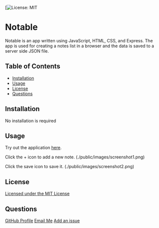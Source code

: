 [![License: MIT](https://img.shields.io/badge/License-MIT-yellow.svg)

# Notable

Notable is an app written using JavaScript, HTML, CSS, and Express. The app is used for creating a notes list in a browser and the data is saved to a server side JSON file.

## Table of Contents

- [Installation](#installation)
- [Usage](#usage)
- [License](#license)
- [Questions](#questions)

## Installation

No installation is required

## Usage

Try out the application [here](https://fathomless-sea-85603.herokuapp.com/).

Click the + icon to add a new note.
(./public/images/screenshot1.png)

Click the save icon to save it.
(./public/images/screenshot2.png)

## License

[Licensed under the MIT License](https://opensource.org/licenses/MIT)

## Questions

[GitHub Profile](https://github.com/sakme)
[Email Me](mailto:alan@akme.us)
[Add an issue](https://github.com/sakme/readme-generator/issues)
